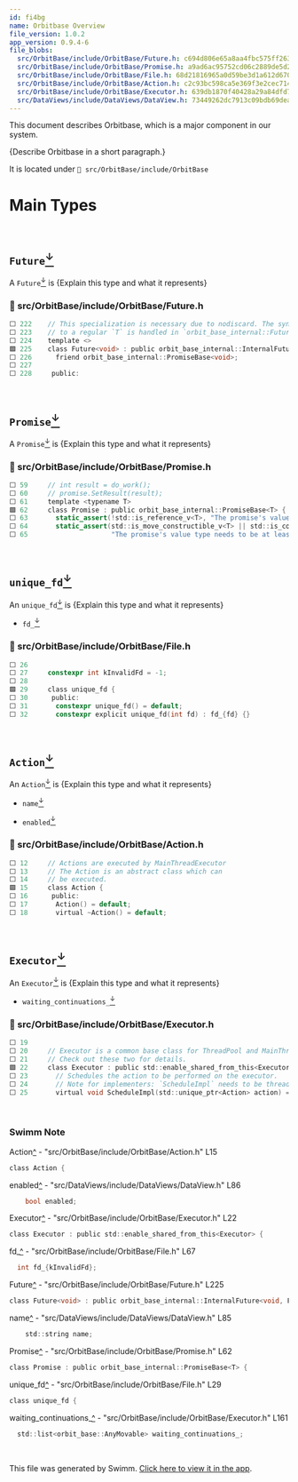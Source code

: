 ```yaml
---
id: fi4bg
name: Orbitbase Overview
file_version: 1.0.2
app_version: 0.9.4-6
file_blobs:
  src/OrbitBase/include/OrbitBase/Future.h: c694d806e65a8aa4fbc575ff263fb9ba934ab9aa
  src/OrbitBase/include/OrbitBase/Promise.h: a9ad6ac95752cd06c2889de5d22c638d2ecbff44
  src/OrbitBase/include/OrbitBase/File.h: 68d21816965a0d59be3d1a612d6705ffe0adbcff
  src/OrbitBase/include/OrbitBase/Action.h: c2c93bc598ca5e369f3e2cec7143f95cd817484c
  src/OrbitBase/include/OrbitBase/Executor.h: 639db1870f40428a29a84dfd7a3416fe8ea7bd7e
  src/DataViews/include/DataViews/DataView.h: 73449262dc7913c09bdb69deaaea6af5cb870880
---
```


This document describes Orbitbase, which is a major component in our system.

{Describe Orbitbase in a short paragraph.}

It is located under `📄 src/OrbitBase/include/OrbitBase`

# Main Types

<br/>

## `Future`[<sup id="Z1GdosX">↓</sup>](#f-Z1GdosX)

A `Future`[<sup id="Z1GdosX">↓</sup>](#f-Z1GdosX) is {Explain this type and what it represents}
<!-- NOTE-swimm-snippet: the lines below link your snippet to Swimm -->
### 📄 src/OrbitBase/include/OrbitBase/Future.h
```c
⬜ 222    // This specialization is necessary due to nodiscard. The syntactic differences of `void` compared
⬜ 223    // to a regular `T` is handled in `orbit_base_internal::Future<void>`, not here!
⬜ 224    template <>
🟩 225    class Future<void> : public orbit_base_internal::InternalFuture<void, Future<void>> {
⬜ 226      friend orbit_base_internal::PromiseBase<void>;
⬜ 227    
⬜ 228     public:
```

<br/>

## `Promise`[<sup id="oLJHJ">↓</sup>](#f-oLJHJ)

A `Promise`[<sup id="oLJHJ">↓</sup>](#f-oLJHJ) is {Explain this type and what it represents}
<!-- NOTE-swimm-snippet: the lines below link your snippet to Swimm -->
### 📄 src/OrbitBase/include/OrbitBase/Promise.h
```c
⬜ 59     // int result = do_work();
⬜ 60     // promise.SetResult(result);
⬜ 61     template <typename T>
🟩 62     class Promise : public orbit_base_internal::PromiseBase<T> {
⬜ 63       static_assert(!std::is_reference_v<T>, "The promise's value type may not be a reference!");
⬜ 64       static_assert(std::is_move_constructible_v<T> || std::is_copy_constructible_v<T>,
⬜ 65                     "The promise's value type needs to be at least move-constructible!");
```

<br/>

## `unique_fd`[<sup id="BKHR4">↓</sup>](#f-BKHR4)

An `unique_fd`[<sup id="BKHR4">↓</sup>](#f-BKHR4) is {Explain this type and what it represents}

*   `fd_`[<sup id="F6yej">↓</sup>](#f-F6yej)
<!-- NOTE-swimm-snippet: the lines below link your snippet to Swimm -->
### 📄 src/OrbitBase/include/OrbitBase/File.h
```c
⬜ 26     
⬜ 27     constexpr int kInvalidFd = -1;
⬜ 28     
🟩 29     class unique_fd {
⬜ 30      public:
⬜ 31       constexpr unique_fd() = default;
⬜ 32       constexpr explicit unique_fd(int fd) : fd_{fd} {}
```

<br/>

## `Action`[<sup id="Z1IJYJJ">↓</sup>](#f-Z1IJYJJ)

An `Action`[<sup id="Z1IJYJJ">↓</sup>](#f-Z1IJYJJ) is {Explain this type and what it represents}

*   `name`[<sup id="rPzaO">↓</sup>](#f-rPzaO)
    
*   `enabled`[<sup id="1clUIq">↓</sup>](#f-1clUIq)
<!-- NOTE-swimm-snippet: the lines below link your snippet to Swimm -->
### 📄 src/OrbitBase/include/OrbitBase/Action.h
```c
⬜ 12     // Actions are executed by MainThreadExecutor
⬜ 13     // The Action is an abstract class which can
⬜ 14     // be executed.
🟩 15     class Action {
⬜ 16      public:
⬜ 17       Action() = default;
⬜ 18       virtual ~Action() = default;
```

<br/>

## `Executor`[<sup id="ZPvOVN">↓</sup>](#f-ZPvOVN)

An `Executor`[<sup id="ZPvOVN">↓</sup>](#f-ZPvOVN) is {Explain this type and what it represents}

*   `waiting_continuations_`[<sup id="S6Kcg">↓</sup>](#f-S6Kcg)
<!-- NOTE-swimm-snippet: the lines below link your snippet to Swimm -->
### 📄 src/OrbitBase/include/OrbitBase/Executor.h
```c
⬜ 19     
⬜ 20     // Executor is a common base class for ThreadPool and MainThreadExecutor.
⬜ 21     // Check out these two for details.
🟩 22     class Executor : public std::enable_shared_from_this<Executor> {
⬜ 23       // Schedules the action to be performed on the executor.
⬜ 24       // Note for implementers: `ScheduleImpl` needs to be thread-safe!
⬜ 25       virtual void ScheduleImpl(std::unique_ptr<Action> action) = 0;
```

<br/>

<!-- THIS IS AN AUTOGENERATED SECTION. DO NOT EDIT THIS SECTION DIRECTLY -->
### Swimm Note

<span id="f-Z1IJYJJ">Action</span>[^](#Z1IJYJJ) - "src/OrbitBase/include/OrbitBase/Action.h" L15
```c
class Action {
```

<span id="f-1clUIq">enabled</span>[^](#1clUIq) - "src/DataViews/include/DataViews/DataView.h" L86
```c
    bool enabled;
```

<span id="f-ZPvOVN">Executor</span>[^](#ZPvOVN) - "src/OrbitBase/include/OrbitBase/Executor.h" L22
```c
class Executor : public std::enable_shared_from_this<Executor> {
```

<span id="f-F6yej">fd_</span>[^](#F6yej) - "src/OrbitBase/include/OrbitBase/File.h" L67
```c
  int fd_{kInvalidFd};
```

<span id="f-Z1GdosX">Future</span>[^](#Z1GdosX) - "src/OrbitBase/include/OrbitBase/Future.h" L225
```c
class Future<void> : public orbit_base_internal::InternalFuture<void, Future<void>> {
```

<span id="f-rPzaO">name</span>[^](#rPzaO) - "src/DataViews/include/DataViews/DataView.h" L85
```c
    std::string name;
```

<span id="f-oLJHJ">Promise</span>[^](#oLJHJ) - "src/OrbitBase/include/OrbitBase/Promise.h" L62
```c
class Promise : public orbit_base_internal::PromiseBase<T> {
```

<span id="f-BKHR4">unique_fd</span>[^](#BKHR4) - "src/OrbitBase/include/OrbitBase/File.h" L29
```c
class unique_fd {
```

<span id="f-S6Kcg">waiting_continuations_</span>[^](#S6Kcg) - "src/OrbitBase/include/OrbitBase/Executor.h" L161
```c
  std::list<orbit_base::AnyMovable> waiting_continuations_;
```

<br/>

This file was generated by Swimm. [Click here to view it in the app](http://localhost:5000/repos/Z2l0aHViJTNBJTNBb3JiaXQlM0ElM0FBZGRpZUNvaGVu/docs/fi4bg).